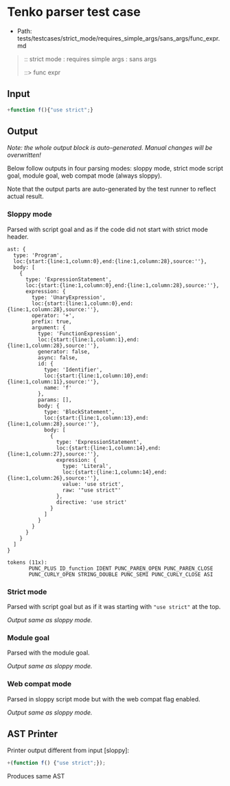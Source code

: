 # Tenko parser test case

- Path: tests/testcases/strict_mode/requires_simple_args/sans_args/func_expr.md

> :: strict mode : requires simple args : sans args
>
> ::> func expr

## Input

`````js
+function f(){"use strict";}
`````

## Output

_Note: the whole output block is auto-generated. Manual changes will be overwritten!_

Below follow outputs in four parsing modes: sloppy mode, strict mode script goal, module goal, web compat mode (always sloppy).

Note that the output parts are auto-generated by the test runner to reflect actual result.

### Sloppy mode

Parsed with script goal and as if the code did not start with strict mode header.

`````
ast: {
  type: 'Program',
  loc:{start:{line:1,column:0},end:{line:1,column:28},source:''},
  body: [
    {
      type: 'ExpressionStatement',
      loc:{start:{line:1,column:0},end:{line:1,column:28},source:''},
      expression: {
        type: 'UnaryExpression',
        loc:{start:{line:1,column:0},end:{line:1,column:28},source:''},
        operator: '+',
        prefix: true,
        argument: {
          type: 'FunctionExpression',
          loc:{start:{line:1,column:1},end:{line:1,column:28},source:''},
          generator: false,
          async: false,
          id: {
            type: 'Identifier',
            loc:{start:{line:1,column:10},end:{line:1,column:11},source:''},
            name: 'f'
          },
          params: [],
          body: {
            type: 'BlockStatement',
            loc:{start:{line:1,column:13},end:{line:1,column:28},source:''},
            body: [
              {
                type: 'ExpressionStatement',
                loc:{start:{line:1,column:14},end:{line:1,column:27},source:''},
                expression: {
                  type: 'Literal',
                  loc:{start:{line:1,column:14},end:{line:1,column:26},source:''},
                  value: 'use strict',
                  raw: '"use strict"'
                },
                directive: 'use strict'
              }
            ]
          }
        }
      }
    }
  ]
}

tokens (11x):
       PUNC_PLUS ID_function IDENT PUNC_PAREN_OPEN PUNC_PAREN_CLOSE
       PUNC_CURLY_OPEN STRING_DOUBLE PUNC_SEMI PUNC_CURLY_CLOSE ASI
`````

### Strict mode

Parsed with script goal but as if it was starting with `"use strict"` at the top.

_Output same as sloppy mode._

### Module goal

Parsed with the module goal.

_Output same as sloppy mode._

### Web compat mode

Parsed in sloppy script mode but with the web compat flag enabled.

_Output same as sloppy mode._

## AST Printer

Printer output different from input [sloppy]:

````js
+(function f() {"use strict";});
````

Produces same AST
